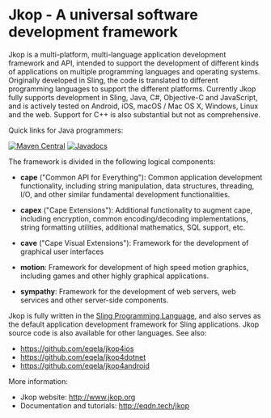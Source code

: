 Jkop - A universal software development framework
=================================================

Jkop is a multi-platform, multi-language application development framework and API,
intended to support the development of different kinds of applications on multiple
programming languages and operating systems. Originally developed in Sling, the code
is translated to different programming languages to support the different platforms.
Currently Jkop fully supports development in Sling, Java, C#, Objective-C and JavaScript,
and is actively tested on Android, iOS, macOS / Mac OS X, Windows, Linux and the web.
Support for C++ is also substantial but not as comprehensive.

Quick links for Java programmers:

[![Maven Central](https://maven-badges.herokuapp.com/maven-central/com.eqela/jkop-java-console/badge.svg)](https://maven-badges.herokuapp.com/maven-central/com.eqela/jkop-java-console) [![Javadocs](http://www.javadoc.io/badge/com.eqela/jkop-java-console.svg)](http://www.javadoc.io/doc/com.eqela/jkop-java-console)

The framework is divided in the following logical components:

* **cape** ("Common API for Everything"): Common application development
functionality, including string manipulation, data structures,
threading, I/O, and other similar fundamental development functionalities.

* **capex** ("Cape Extensions"): Additional functionality to augment cape,
including encryption, common encoding/decoding implementations,
string formatting utilities, additional mathematics, SQL support, etc.

* **cave** ("Cape Visual Extensions"): Framework for the development of
graphical user interfaces

* **motion**: Framework for development of high speed motion graphics, including
games and other highly graphical applications.

* **sympathy**: Framework for the development of web servers, web services
and other server-side components.

Jkop is fully written in the [Sling Programming Language](http://eqdn.tech/sling),
and also serves as the default application development framework for Sling applications.
Jkop source code is also available for other languages. See also:

* https://github.com/eqela/jkop4ios
* https://github.com/eqela/jkop4dotnet
* https://github.com/eqela/jkop4android

More information:

* Jkop website: http://www.jkop.org
* Documentation and tutorials: http://eqdn.tech/jkop
